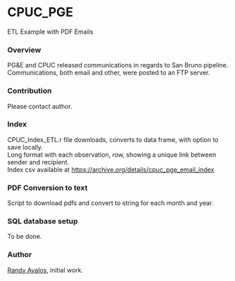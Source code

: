 # CPUC_PGE
ETL Example with PDF Emails


### Overview

PG&E and CPUC released communications in regards to San Bruno pipeline. Communications, both email and other, were posted to an FTP server.

### Contribution
Please contact author.

### Index
CPUC_Index_ETL.r file downloads, converts to data frame, with option to save locally.  
Long format with each observation, row, showing a unique link between sender and recipient.  
Index csv available at https://archive.org/details/cpuc_pge_email_index

### PDF Conversion to text
Script to download pdfs and convert to string for each month and year.

### SQL database setup
To be done.

### Author
[Randy Avalos](mailto:randy.joseph.avalos@gmail.com), initial work.
